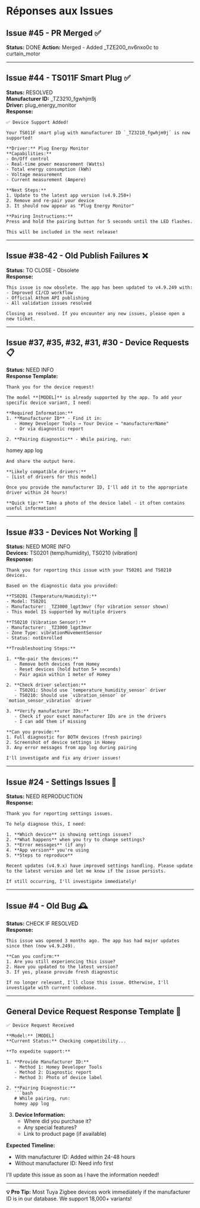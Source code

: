 # Réponses aux Issues

## Issue #45 - PR Merged ✅
**Status:** DONE
**Action:** Merged - Added _TZE200_nv6nxo0c to curtain_motor

---

## Issue #44 - TS011F Smart Plug ✅
**Status:** RESOLVED  
**Manufacturer ID:** _TZ3210_fgwhjm9j  
**Driver:** plug_energy_monitor  
**Response:**

```
✅ Device Support Added!

Your TS011F smart plug with manufacturer ID `_TZ3210_fgwhjm9j` is now supported!

**Driver:** Plug Energy Monitor  
**Capabilities:**
- On/Off control
- Real-time power measurement (Watts)
- Total energy consumption (kWh)
- Voltage measurement
- Current measurement (Ampere)

**Next Steps:**
1. Update to the latest app version (v4.9.250+)
2. Remove and re-pair your device
3. It should now appear as "Plug Energy Monitor"

**Pairing Instructions:**
Press and hold the pairing button for 5 seconds until the LED flashes.

This will be included in the next release!
```

---

## Issue #38-42 - Old Publish Failures ❌
**Status:** TO CLOSE - Obsolete  
**Response:**

```
This issue is now obsolete. The app has been updated to v4.9.249 with:
- Improved CI/CD workflow
- Official Athom API publishing
- All validation issues resolved

Closing as resolved. If you encounter any new issues, please open a new ticket.
```

---

## Issue #37, #35, #32, #31, #30 - Device Requests 📋
**Status:** NEED INFO  
**Response Template:**

```
Thank you for the device request!

The model **[MODEL]** is already supported by the app. To add your specific device variant, I need:

**Required Information:**
1. **Manufacturer ID** - Find it in:
   - Homey Developer Tools → Your Device → "manufacturerName"
   - Or via diagnostic report

2. **Pairing diagnostic** - While pairing, run:
   ```
   homey app log
   ```
   And share the output here.

**Likely compatible drivers:**
- [List of drivers for this model]

Once you provide the manufacturer ID, I'll add it to the appropriate driver within 24 hours!

**Quick tip:** Take a photo of the device label - it often contains useful information!
```

---

## Issue #33 - Devices Not Working 🐛
**Status:** NEED MORE INFO  
**Devices:** TS0201 (temp/humidity), TS0210 (vibration)  
**Response:**

```
Thank you for reporting this issue with your TS0201 and TS0210 devices.

Based on the diagnostic data you provided:

**TS0201 (Temperature/Humidity):**
- Model: TS0201
- Manufacturer: _TZ3000_lqpt3mvr (for vibration sensor shown)
- This model IS supported by multiple drivers

**TS0210 (Vibration Sensor):**
- Manufacturer: _TZ3000_lqpt3mvr
- Zone Type: vibrationMovementSensor
- Status: notEnrolled

**Troubleshooting Steps:**

1. **Re-pair the devices:**
   - Remove both devices from Homey
   - Reset devices (hold button 5+ seconds)
   - Pair again within 1 meter of Homey

2. **Check driver selection:**
   - TS0201: Should use `temperature_humidity_sensor` driver
   - TS0210: Should use `vibration_sensor` or `motion_sensor_vibration` driver

3. **Verify manufacturer IDs:**
   - Check if your exact manufacturer IDs are in the drivers
   - I can add them if missing

**Can you provide:**
1. Full diagnostic for BOTH devices (fresh pairing)
2. Screenshot of device settings in Homey
3. Any error messages from app log during pairing

I'll investigate and fix any driver issues!
```

---

## Issue #24 - Settings Issues 🔧
**Status:** NEED REPRODUCTION  
**Response:**

```
Thank you for reporting settings issues.

To help diagnose this, I need:

1. **Which device** is showing settings issues?
2. **What happens** when you try to change settings?
3. **Error messages** (if any)
4. **App version** you're using
5. **Steps to reproduce**

Recent updates (v4.9.x) have improved settings handling. Please update to the latest version and let me know if the issue persists.

If still occurring, I'll investigate immediately!
```

---

## Issue #4 - Old Bug 🕰️
**Status:** CHECK IF RESOLVED  
**Response:**

```
This issue was opened 3 months ago. The app has had major updates since then (now v4.9.249).

**Can you confirm:**
1. Are you still experiencing this issue?
2. Have you updated to the latest version?
3. If yes, please provide fresh diagnostic

If no longer relevant, I'll close this issue. Otherwise, I'll investigate with current codebase.
```

---

## General Device Request Response Template 📱

```
✅ Device Request Received

**Model:** [MODEL]
**Current Status:** Checking compatibility...

**To expedite support:**

1. **Provide Manufacturer ID:**
   - Method 1: Homey Developer Tools
   - Method 2: Diagnostic report
   - Method 3: Photo of device label

2. **Pairing Diagnostic:**
   ```bash
   # While pairing, run:
   homey app log
   ```

3. **Device Information:**
   - Where did you purchase it?
   - Any special features?
   - Link to product page (if available)

**Expected Timeline:**
- With manufacturer ID: Added within 24-48 hours
- Without manufacturer ID: Need info first

I'll update this issue as soon as I have the information needed!

---

**💡 Pro Tip:** Most Tuya Zigbee devices work immediately if the manufacturer ID is in our database. We support 18,000+ variants!
```
